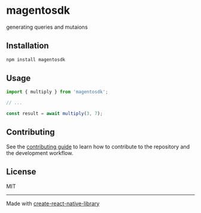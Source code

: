 # magentosdk

generating queries and mutaions

## Installation

```sh
npm install magentosdk
```

## Usage

```js
import { multiply } from 'magentosdk';

// ...

const result = await multiply(3, 7);
```

## Contributing

See the [contributing guide](CONTRIBUTING.md) to learn how to contribute to the repository and the development workflow.

## License

MIT

---

Made with [create-react-native-library](https://github.com/callstack/react-native-builder-bob)
